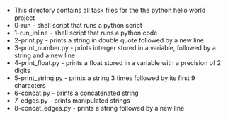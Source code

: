 * This directory contains all task files for the the python hello world project
* 0-run - shell script that runs a python script
* 1-run_inline - shell script that runs a python code
* 2-print.py - prints a string in double quote followed by a new line
* 3-print_number.py - prints interger stored in a variable, followed by a string and a new line
* 4-print_float.py - prints a float stored in a variable with a precision of 2 digits
* 5-print_string.py - prints a string 3 times followed by its first 9 characters
* 6-concat.py -  prints a concatenated string
* 7-edges.py - prints manipulated strings
* 8-concat_edges.py - prints a string followed by a new line

